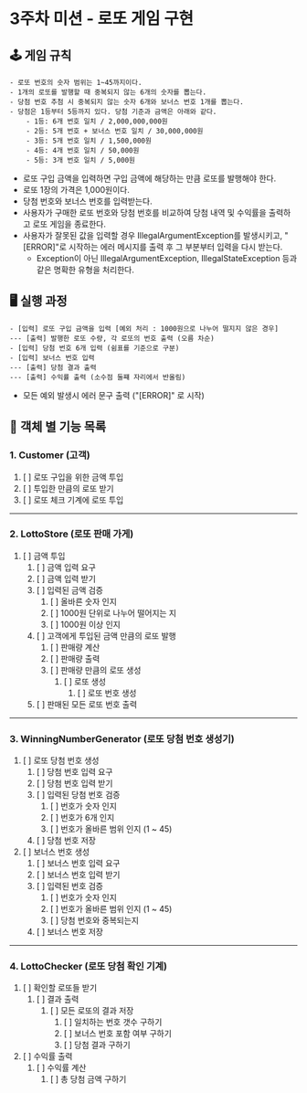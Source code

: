 # 3주차 미션 - 로또 게임 구현

## 🕹️ 게임 규칙
```
- 로또 번호의 숫자 범위는 1~45까지이다.
- 1개의 로또를 발행할 때 중복되지 않는 6개의 숫자를 뽑는다.
- 당첨 번호 추첨 시 중복되지 않는 숫자 6개와 보너스 번호 1개를 뽑는다.
- 당첨은 1등부터 5등까지 있다. 당첨 기준과 금액은 아래와 같다.
    - 1등: 6개 번호 일치 / 2,000,000,000원
    - 2등: 5개 번호 + 보너스 번호 일치 / 30,000,000원
    - 3등: 5개 번호 일치 / 1,500,000원
    - 4등: 4개 번호 일치 / 50,000원
    - 5등: 3개 번호 일치 / 5,000원
```
- 로또 구입 금액을 입력하면 구입 금액에 해당하는 만큼 로또를 발행해야 한다.
- 로또 1장의 가격은 1,000원이다.
- 당첨 번호와 보너스 번호를 입력받는다.
- 사용자가 구매한 로또 번호와 당첨 번호를 비교하여 당첨 내역 및 수익률을 출력하고 로또 게임을 종료한다.
- 사용자가 잘못된 값을 입력할 경우 IllegalArgumentException를 발생시키고, "[ERROR]"로 시작하는 에러 메시지를 출력 후 그 부분부터 입력을 다시 받는다.
  - Exception이 아닌 IllegalArgumentException, IllegalStateException 등과 같은 명확한 유형을 처리한다.

## 🖥️ 실행 과정
```
- [입력] 로또 구입 금액을 입력 [예외 처리 : 1000원으로 나누어 떨지지 않은 경우]
--- [출력] 발행한 로또 수량, 각 로또의 번호 출력 (오름 차순)
- [입력] 당첨 번호 6개 입력 (쉼표를 기준으로 구분)
- [입력] 보너스 번호 입력
--- [출력] 당첨 결과 출력
--- [출력] 수익률 출력 (소수점 둘쨰 자리에서 반올림)
```
- 모든 예외 발생시 에러 문구 출력 ("[ERROR]" 로 시작)

## 📁 객체 별 기능 목록
### 1. Customer (고객)
1. [ ] 로또 구입을 위한 금액 투입
2. [ ] 투입한 만큼의 로또 받기
3. [ ] 로또 체크 기계에 로또 투입
---
### 2. LottoStore (로또 판매 가게)
1. [ ] 금액 투입
   1. [ ] 금액 입력 요구
   2. [ ] 금액 입력 받기
   3. [ ] 입력된 금액 검증
      1. [ ] 올바른 숫자 인지
      2. [ ] 1000원 단위로 나누어 떨어지는 지
      3. [ ] 1000원 이상 인지
   4. [ ] 고객에게 투입된 금액 만큼의 로또 발행
      1. [ ] 판매량 계산
      2. [ ] 판매량 출력
      3. [ ] 판매량 만큼의 로또 생성
         1. [ ] 로또 생성
            1. [ ] 로또 번호 생성
   5. [ ] 판매된 모든 로또 번호 출력
---
### 3. WinningNumberGenerator (로또 당첨 번호 생성기)
1. [ ] 로또 당첨 번호 생성
   1. [ ] 당첨 번호 입력 요구
   2. [ ] 당첨 번호 입력 받기
   3. [ ] 입력된 당첨 번호 검증
      1. [ ] 번호가 숫자 인지 
      2. [ ] 번호가 6개 인지
      3. [ ] 번호가 올바른 범위 인지 (1 ~ 45)
   4. [ ] 당첨 번호 저장
2. [ ] 보너스 번호 생성
   1. [ ] 보너스 번호 입력 요구
   2. [ ] 보너스 번호 입력 받기
   3. [ ] 입력된 번호 검증
      1. [ ] 번호가 숫자 인지
      2. [ ] 번호가 올바른 범위 인지 (1 ~ 45)
      3. [ ] 당첨 번호와 중복되는지
   4. [ ] 보너스 번호 저장
---
### 4. LottoChecker (로또 당첨 확인 기계)
1. [ ] 확인할 로또들 받기
   1. [ ] 결과 출력
      1. [ ] 모든 로또의 결과 저장
         1. [ ] 일치하는 번호 갯수 구하기
         2. [ ] 보너스 번호 포함 여부 구하기
         3. [ ] 당첨 결과 구하기
2. [ ] 수익률 출력
   1. [ ] 수익률 계산
      1. [ ] 총 당첨 금액 구하기